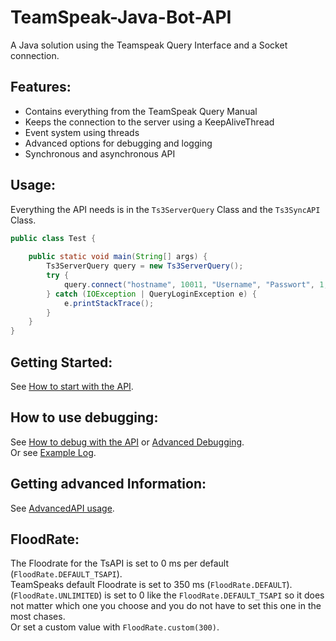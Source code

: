 # TeamSpeak-Java-Bot-API
A Java solution using the Teamspeak Query Interface and a Socket connection.

## Features:
- Contains everything from the TeamSpeak Query Manual
- Keeps the connection to the server using a KeepAliveThread
- Event system using threads
- Advanced options for debugging and logging
- Synchronous and asynchronous API

## Usage:
Everything the API needs is in the `Ts3ServerQuery` Class and the
`Ts3SyncAPI` Class.
```java
public class Test {
    
    public static void main(String[] args) {
        Ts3ServerQuery query = new Ts3ServerQuery();
        try {
            query.connect("hostname", 10011, "Username", "Passwort", 1, "Ts³-Bot", 1);
        } catch (IOException | QueryLoginException e) {
            e.printStackTrace();
        }
    }
}
```
## Getting Started:
See [How to start with the API](GettingStarted.md).

## How to use debugging:
See [How to debug with the API](Debugging.md) or [Advanced Debugging](AdvancedDebugging.md).\
Or see [Example Log](ExampleDebugLog.md).

## Getting advanced Information:
See [AdvancedAPI usage](AdvancedAPI.md).

## FloodRate:
The Floodrate for the TsAPI is set to 0 ms per default (`FloodRate.DEFAULT_TSAPI`).\
TeamSpeaks default Floodrate is set to 350 ms (`FloodRate.DEFAULT`).\
(`FloodRate.UNLIMITED`) is set to 0 like the `FloodRate.DEFAULT_TSAPI` so it does not
matter which one you choose and you do not have to set this one in the most chases.\
Or set a custom value with `FloodRate.custom(300)`.